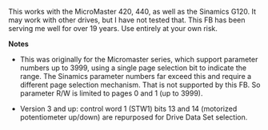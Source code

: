 This works with the MicroMaster 420, 440, as well as the Sinamics G120. It may work with other drives, but I have not tested that. This FB has been serving me well for over 19 years. Use entirely at your own risk.

**Notes**

* This was originally for the Micromaster series, which support parameter numbers up to 3999, using a single page selection bit to indicate the range. The Sinamics parameter numbers far exceed this and require a different page selection mechanism. That is not supported by this FB. So parameter R/W is limited to pages 0 and 1 (up to 3999).

* Version 3 and up: control word 1 (STW1) bits 13 and 14 (motorized potentiometer up/down) are repurposed for Drive Data Set selection.
